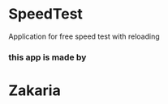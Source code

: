 # SpeedTest
Application for free speed test with reloading
<h3>this app is made by <h1>Zakaria</h1> </h3>
